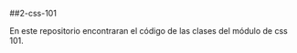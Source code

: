 ##  2 - css - 101 

 En este repositorio encontraran el código de las clases del módulo de css 101.
